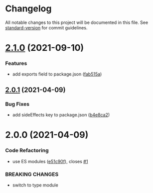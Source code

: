 # Changelog

All notable changes to this project will be documented in this file. See [standard-version](https://github.com/conventional-changelog/standard-version) for commit guidelines.

# [2.1.0](https://github.com/dmnsgn/parallaxjs/compare/v2.0.1...v2.1.0) (2021-09-10)


### Features

* add exports field to package.json ([fab515a](https://github.com/dmnsgn/parallaxjs/commit/fab515a217705a2c28228c52d371b9d3fed1e467))



## [2.0.1](https://github.com/dmnsgn/parallaxjs/compare/v2.0.0...v2.0.1) (2021-04-09)


### Bug Fixes

* add sideEffects key to package.json ([b4e8ca2](https://github.com/dmnsgn/parallaxjs/commit/b4e8ca27981a9a13fe11cb5fbed6d4778d304f73))



# 2.0.0 (2021-04-09)


### Code Refactoring

* use ES modules ([e51c90f](https://github.com/dmnsgn/parallaxjs/commit/e51c90f46a3a02b633a08c149745797b13a332d8)), closes [#1](https://github.com/dmnsgn/parallaxjs/issues/1)


### BREAKING CHANGES

* switch to type module
